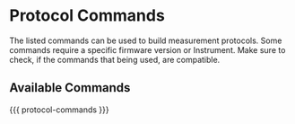 # Protocol Commands

The listed commands can be used to build measurement protocols. Some commands require a specific firmware version or Instrument. Make sure to check, if the commands that being used, are compatible.

## Available Commands

{{{ protocol-commands }}}
